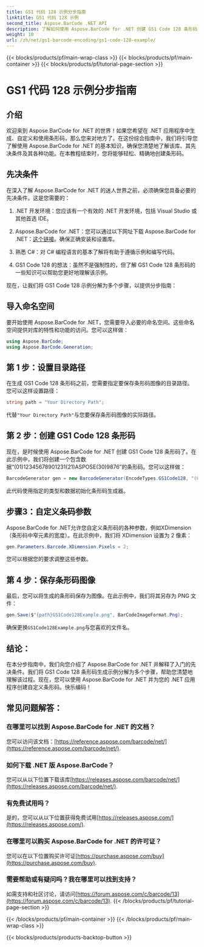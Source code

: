 ```yaml
---
title: GS1 代码 128 示例分步指南
linktitle: GS1 代码 128 示例
second_title: Aspose.BarCode .NET API
description: 了解如何使用 Aspose.BarCode for .NET 创建 GS1 Code 128 条形码。使用 C# 生成条形码的分步指南。现在就开始！
weight: 10
url: /zh/net/gs1-barcode-encoding/gs1-code-128-example/
---
```


{{< blocks/products/pf/main-wrap-class >}}
{{< blocks/products/pf/main-container >}}
{{< blocks/products/pf/tutorial-page-section >}}

# GS1 代码 128 示例分步指南


## 介绍

欢迎来到 Aspose.BarCode for .NET 的世界！如果您希望在 .NET 应用程序中生成、自定义和使用条形码，那么您来对地方了。在这份综合指南中，我们将引导您了解使用 Aspose.BarCode for .NET 的基本知识，确保您清楚地了解该库、其先决条件及其各种功能。在本教程结束时，您将能够轻松、精确地创建条形码。

## 先决条件
在深入了解 Aspose.BarCode for .NET 的迷人世界之前，必须确保您具备必要的先决条件。这是您需要的：

1. .NET 开发环境：您应该有一个有效的 .NET 开发环境，包括 Visual Studio 或其他首选 IDE。

2.  Aspose.BarCode for .NET：您可以通过以下网址下载 Aspose.BarCode for .NET：[这个链接](https://releases.aspose.com/barcode/net/)。确保正确安装和设置库。

3. 熟悉 C#：对 C# 编程语言的基本了解将有助于遵循示例和编写代码。

4. GS1 Code 128 的想法：虽然不是强制性的，但了解 GS1 Code 128 条形码的一些知识可以帮助您更好地理解该示例。

现在，让我们将 GS1 Code 128 示例分解为多个步骤，以提供分步指南：

## 导入命名空间
要开始使用 Aspose.BarCode for .NET，您需要导入必要的命名空间。这些命名空间提供对库的特性和功能的访问。您可以这样做：

```csharp
using Aspose.BarCode;
using Aspose.BarCode.Generation;
```

## 第 1 步：设置目录路径
在生成 GS1 Code 128 条形码之前，您需要指定要保存条形码图像的目录路径。您可以这样设置路径：

```csharp
string path = "Your Directory Path";
```

代替`"Your Directory Path"`与您要保存条形码图像的实际路径。

## 第 2 步：创建 GS1 Code 128 条形码
现在，是时候使用 Aspose.BarCode for .NET 创建 GS1 Code 128 条形码了。在此示例中，我们将创建一个包含数据“(01)12345678901231(21)ASPOSE(30)9876”的条形码。您可以这样做：

```csharp
BarcodeGenerator gen = new BarcodeGenerator(EncodeTypes.GS1Code128, "(01)12345678901231(21)ASPOSE(30)9876");
```

此代码使用指定的类型和数据初始化条形码生成器。

## 步骤3：自定义条码参数
Aspose.BarCode for .NET允许您自定义条形码的各种参数，例如XDimension（条形码中窄元素的宽度）。在此示例中，我们将 XDimension 设置为 2 像素：

```csharp
gen.Parameters.Barcode.XDimension.Pixels = 2;
```

您可以根据您的要求调整这些参数。

## 第 4 步：保存条形码图像
最后，您可以将生成的条形码保存为图像。在此示例中，我们将其另存为 PNG 文件：

```csharp
gen.Save($"{path}GS1Code128Example.png", BarCodeImageFormat.Png);
```

确保更换`GS1Code128Example.png`与您喜欢的文件名。

## 结论：
在本分步指南中，我们向您介绍了 Aspose.BarCode for .NET 并解释了入门的先决条件。我们将 GS1 Code 128 条形码生成示例分解为多个步骤，帮助您清楚地理解该过程。现在，您可以使用 Aspose.BarCode for .NET 并为您的 .NET 应用程序创建自定义条形码。快乐编码！


## 常见问题解答：

### 在哪里可以找到 Aspose.BarCode for .NET 的文档？
您可以访问该文档：[https://reference.aspose.com/barcode/net/](https://reference.aspose.com/barcode/net/).

### 如何下载 .NET 版 Aspose.BarCode？
您可以从以下位置下载该库[https://releases.aspose.com/barcode/net/](https://releases.aspose.com/barcode/net/).

### 有免费试用吗？
是的，您可以从以下位置获得免费试用[https://releases.aspose.com/](https://releases.aspose.com/).

### 在哪里可以购买 Aspose.BarCode for .NET 的许可证？
您可以在以下位置购买许可证[https://purchase.aspose.com/buy](https://purchase.aspose.com/buy).

### 需要帮助或有疑问吗？我在哪里可以找到支持？
如需支持和社区讨论，请访问[https://forum.aspose.com/c/barcode/13](https://forum.aspose.com/c/barcode/13).
{{< /blocks/products/pf/tutorial-page-section >}}

{{< /blocks/products/pf/main-container >}}
{{< /blocks/products/pf/main-wrap-class >}}

{{< blocks/products/products-backtop-button >}}
